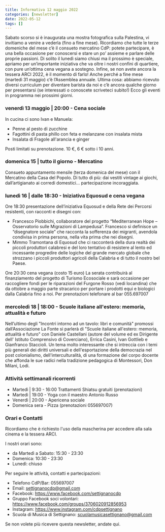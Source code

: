 ```yaml
---
title: Informativa 12 maggio 2022
categories: [newsletter]
date: 2022-05-12
tags: []
---
```


Sabato scorso si è inaugurata una mostra fotografica sulla Palestina, vi invitiamo a venire a vederla (fino a fine mese).
Ricordiamo che tutte le terze domeniche del mese c’è il consueto mercatino CdP: potete partecipare, è una bella occasione per conoscersi e stare un po’ assieme e parlare delle proprie passioni.
Di solito il lunedì siamo chiusi ma il prossimo è speciale, apriamo per un’importante iniziativa che va oltre i nostri confini di quartiere, con pure un’ottima cena vegana a sostegno.
Infine, se non avete ancora la tessera ARCI 2022, è il momento di farlo! Anche perché a fine mese (martedì 31 maggio) c’è l’Assemblea annuale.
Ultima cosa: abbiamo ricevuto diversi curriculum per diventare barista da noi e c’è ancora qualche giorno per presentarsi (se interessati o conoscete scriveteci subito!)
Ecco gli eventi in programma nei prossimi giorni.

### venerdì 13 maggio | 20:00 - Cena sociale
In cucina ci sono Ivan e Manuela:
- Penne al pesto di zucchine
- Fagottini di pasta phillo con feta e melanzane con insalata mista
- Insalata di Fragole all'arancia e ginger

Posti limitati su prenotazione. 10 €, 6 € sotto i 10 anni. 

### domenica 15 | tutto il giorno - Mercatino
Consueto appuntamento mensile (terza domenica del mese) con il Mercatino della Casa del Popolo. Di tutto di più: dai vestiti vintage ai giochi, dall’artigianato ai corredi domestici… partecipazione incoraggiata.

### lunedì 16 | dalle 18:30 - Iniziativa Equosud e cena vegana
Ore 18:30 presentazione dell’iniziativa Equosud e della Rete dei Percorsi resistenti, con racconti e disegni con:
- Francesco Piobbichi, collaboratore del progetto “Mediterranean Hope – Osservatorio sulle Migrazioni di Lampedusa”. Francesco si definisce un “disegnatore sociale” che racconta la sofferenza dei migranti, avendola condivisa in prima persona, nella vita prima che nei disegni.
- Mimmo Tramontana di Equosud che ci racconterà della dura realtà dei piccoli produttori calabresi e del loro tentativo di resistere al lento ed incessante progredire delle logiche del grande mercato globale che strozzano i piccoli produttori agricoli della Calabria e di tutto il nostro bel Paese.

Ore 20:30 cena vegana (costo 15 euro)
La serata contribuirà al finanziamento del progetto di Turismo Ecosociale e sarà occasione per raccogliere fondi per le riparazioni del Furgone Rosso (vedi locandina) che da ottobre a maggio parte stracarico per portare i prodotti equi e biologici dalla Calabria fino a noi.
Per prenotazioni telefonare al bar 055.697007

### mercoledì 18 | 18:00 - Scuole italiane all'estero: memoria, attualità e futuro
Nell’ultimo degli "Incontri intorno ad un tavolo: libri e comunità" promossi dall’Associazione La Fonte si parlerà di "Scuole italiane all'estero: memoria, attualità e futuro" con Daniele Castellani (autore del volume ed ex Dirigente dell' Istituto Comprensivo di Coverciano), Errica Casini, Ivan Gottlieb e Gianfranco Staccioli.
Un tema molto interessante che si intreccia con i temi più generali dei diritti universali e dell'esportazione della democrazia nel post colonialismo, dell'interculturalità, di una formazione del corpo docente che affonda le sue radici nella tradizione pedagogica di Montessori, Don Milani, Lodi.

### Attività settimanali ricorrenti
- Martedì | 9:30 - 16:00 Trattamenti Shiatsu gratuiti (prenotazioni)
- Martedì | 19:00 - Yoga con il maestro Antonio Russo
- Venerdì | 20:00 - Apericena sociale
- Domenica sera - Pizza (prenotazioni 055697007)

### Orari e Contatti
Ricordiamo che è richiesto l'uso della mascherina per accedere alla sala cinema e la tessera ARCI.

I nostri orari sono:
- da Martedì a Sabato: 15:30 - 23:30
- Domenica: 10:30 - 23:30
- Lunedì: chiuso

Per seguire le attività, contatti e partecipazioni:
- Telefono CdP/Bar: 055697007
- Email: settignanocdp@gmail.com
- Facebook: https://www.facebook.com/settignanocdp
- Gruppo Facebook soci volontari: https://www.facebook.com/groups/3706020912856953
- Instagram: https://www.instagram.com/cdpsettignano
- Scuola di Musica di Settignano: scuolamusicasettignano@gmail.com

Se non volete più ricevere questa newsletter, andate qui.